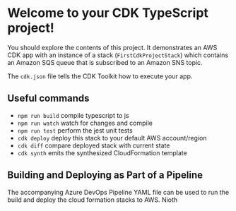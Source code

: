 # Welcome to your CDK TypeScript project!

You should explore the contents of this project. It demonstrates an AWS CDK app with an instance of a stack (`FirstCdkProjectStack`)
which contains an Amazon SQS queue that is subscribed to an Amazon SNS topic.

The `cdk.json` file tells the CDK Toolkit how to execute your app.

## Useful commands

 * `npm run build`   compile typescript to js
 * `npm run watch`   watch for changes and compile
 * `npm run test`    perform the jest unit tests
 * `cdk deploy`      deploy this stack to your default AWS account/region
 * `cdk diff`        compare deployed stack with current state
 * `cdk synth`       emits the synthesized CloudFormation template

## Building and Deploying as Part of a Pipeline
The accompanying Azure DevOps Pipeline YAML file can be used to run the build and deploy the cloud formation stacks to AWS.
Nioth
